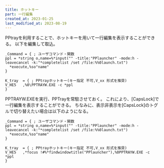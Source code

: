 ```yaml
---
title: ホットキー
part: 一行編集
created_at: 2023-01-25
last_modified_at: 2023-08-19
---
```


PPtrayを利用することで、ホットキーを用いて一行編集を表示することができる。
以下を編集して取込。

```text
_Command = { ; ユーザコマンド・関数
ppl = *string o,name=%*input("" -title:"PPlauncher" -mode:h -leavecancel -k:"*completelist /set /file:%%0launch.txt")
  *execute,%so"name"
}

K_tray	= {	; PPtrayホットキー(キー指定 不可,V_xx 形式を推奨)
V_HE5	,%0\PPTRAYW.EXE -c *ppl
}
```

PPTRAYW.EXEを実行、PPTrayを常駐させておく。
これにより、[CapsLock]で一行編集を表示することができる。
ちなみに、表示非表示を[CapsLock]のトグルで切り替えたい場合は以下のようになる。

```text
_Command = { ; ユーザコマンド・関数
ppl = *string o,name=%*input("" -title:"PPlauncher" -mode:h -leavecancel -k:"*completelist /set /file:%%0launch.txt")
  *execute,%so"name"
}

K_tray	= {	; PPtrayホットキー(キー指定 不可,V_xx 形式を推奨)
V_HE5	,*focus !#%*findwindowtitle("PPlauncher"),%0PPTRAYW.EXE -c *ppl
}
```


